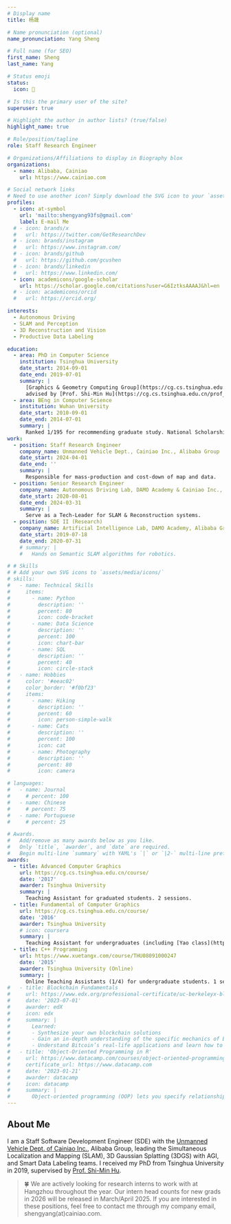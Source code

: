 ```yaml
---
# Display name
title: 杨晟

# Name pronunciation (optional)
name_pronunciation: Yang Sheng

# Full name (for SEO)
first_name: Sheng
last_name: Yang

# Status emoji
status:
  icon: 🥤

# Is this the primary user of the site?
superuser: true

# Highlight the author in author lists? (true/false)
highlight_name: true

# Role/position/tagline
role: Staff Research Engineer

# Organizations/Affiliations to display in Biography blox
organizations:
  - name: Alibaba, Cainiao
    url: https://www.cainiao.com

# Social network links
# Need to use another icon? Simply download the SVG icon to your `assets/media/icons/` folder.
profiles:
  - icon: at-symbol
    url: 'mailto:shengyang93fs@gmail.com'
    label: E-mail Me
  # - icon: brands/x
  #   url: https://twitter.com/GetResearchDev
  # - icon: brands/instagram
  #   url: https://www.instagram.com/
  # - icon: brands/github
  #   url: https://github.com/gcushen
  # - icon: brands/linkedin
  #   url: https://www.linkedin.com/
  - icon: academicons/google-scholar
    url: https://scholar.google.com/citations?user=G6IztksAAAAJ&hl=en
  # - icon: academicons/orcid
  #   url: https://orcid.org/

interests:
  - Autonomous Driving
  - SLAM and Perception
  - 3D Reconstruction and Vision
  - Productive Data Labeling

education:
  - area: PhD in Computer Science
    institution: Tsinghua University
    date_start: 2014-09-01
    date_end: 2019-07-01
    summary: |
      [Graphics & Geometry Computing Group](https://cg.cs.tsinghua.edu.cn/),
      advised by [Prof. Shi-Min Hu](https://cg.cs.tsinghua.edu.cn/prof_hu.htm).
  - area: BEng in Computer Science
    institution: Wuhan University
    date_start: 2010-09-01
    date_end: 2014-07-01
    summary: |
      Ranked 1/195 for recommending graduate study. National Scholarship.
work:
  - position: Staff Research Engineer
    company_name: Unmanned Vehicle Dept., Cainiao Inc., Alibaba Group
    date_start: 2024-04-01
    date_end: ''
    summary: |
      Responsible for mass-production and cost-down of map and data.
  - position: Senior Research Engineer
    company_name: Autonomous Driving Lab, DAMO Academy & Cainiao Inc., Alibaba Group
    date_start: 2020-08-01
    date_end: 2024-03-31
    summary: |
      Serve as a Tech-Leader for SLAM & Reconstruction systems.
  - position: SDE II (Research)
    company_name: Artificial Intelligence Lab, DAMO Academy, Alibaba Group
    date_start: 2019-07-18
    date_end: 2020-07-31
    # summary: |
    #   Hands on Semantic SLAM algorithms for robotics.

# # Skills
# # Add your own SVG icons to `assets/media/icons/`
# skills:
#   - name: Technical Skills
#     items:
#       - name: Python
#         description: ''
#         percent: 80
#         icon: code-bracket
#       - name: Data Science
#         description: ''
#         percent: 100
#         icon: chart-bar
#       - name: SQL
#         description: ''
#         percent: 40
#         icon: circle-stack
#   - name: Hobbies
#     color: '#eeac02'
#     color_border: '#f0bf23'
#     items:
#       - name: Hiking
#         description: ''
#         percent: 60
#         icon: person-simple-walk
#       - name: Cats
#         description: ''
#         percent: 100
#         icon: cat
#       - name: Photography
#         description: ''
#         percent: 80
#         icon: camera

# languages:
#   - name: Journal
#     # percent: 100
#   - name: Chinese
#     # percent: 75
#   - name: Portuguese
#     # percent: 25

# Awards.
#   Add/remove as many awards below as you like.
#   Only `title`, `awarder`, and `date` are required.
#   Begin multi-line `summary` with YAML's `|` or `|2-` multi-line prefix and indent 2 spaces below.
awards:
  - title: Advanced Computer Graphics
    url: https://cg.cs.tsinghua.edu.cn/course/
    date: '2017'
    awarder: Tsinghua University
    summary: |
      Teaching Assistant for graduated students. 2 sessions.
  - title: Fundamental of Computer Graphics
    url: https://cg.cs.tsinghua.edu.cn/course/
    date: '2016'
    awarder: Tsinghua University
    # icon: coursera
    summary: |
      Teaching Assistant for undergraduates (including [Yao class](https://iiis.tsinghua.edu.cn/en/yaoclass/)). 6 sessions.
  - title: C++ Programming
    url: https://www.xuetangx.com/course/THU08091000247
    date: '2015'
    awarder: Tsinghua University (Online)
    summary: |
      Online Teaching Assistants (1/4) for undergraduate students. 1 session.
#   - title: Blockchain Fundamentals
#     url: https://www.edx.org/professional-certificate/uc-berkeleyx-blockchain-fundamentals
#     date: '2023-07-01'
#     awarder: edX
#     icon: edx
#     summary: |
#       Learned:
#       - Synthesize your own blockchain solutions
#       - Gain an in-depth understanding of the specific mechanics of Bitcoin
#       - Understand Bitcoin’s real-life applications and learn how to attack and destroy Bitcoin, Ethereum, smart contracts and Dapps, and alternatives to Bitcoin’s Proof-of-Work consensus algorithm
#   - title: 'Object-Oriented Programming in R'
#     url: https://www.datacamp.com/courses/object-oriented-programming-with-s3-and-r6-in-r
#     certificate_url: https://www.datacamp.com
#     date: '2023-01-21'
#     awarder: datacamp
#     icon: datacamp
#     summary: |
#       Object-oriented programming (OOP) lets you specify relationships between functions and the objects that they can act on, helping you manage complexity in your code. This is an intermediate level course, providing an introduction to OOP, using the S3 and R6 systems. S3 is a great day-to-day R programming tool that simplifies some of the functions that you write. R6 is especially useful for industry-specific analyses, working with web APIs, and building GUIs.
---
```


## About Me

I am a Staff Software Development Engineer (SDE) with the [Unmanned Vehicle Dept. of Cainiao Inc.](https://www.cainiao.com/technology-unmanned-vehicles.html), Alibaba Group, leading the Simultaneous Localization and Mapping (SLAM), 3D Gaussian Splatting (3DGS) with AGI, and Smart Data Labeling teams. I received my PhD from Tsinghua University in 2019, supervised by [Prof. Shi-Min Hu](https://cg.cs.tsinghua.edu.cn/prof_hu.htm).

> 🍀 We are actively looking for research interns to work with at Hangzhou throughout the year. Our intern head counts for new grads in 2026 will be released in March/April 2025. If you are interested in these positions, feel free to contact me through my company email, shengyang(at)cainiao.com.
